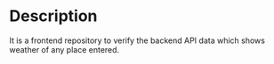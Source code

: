 # Description
It is a frontend repository to verify the backend API data which shows weather of any place entered.
